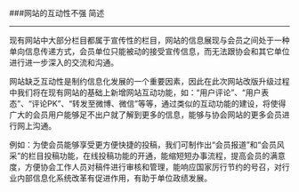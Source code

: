 ###网站的互动性不强 简述

---------

现有网站中大部分栏目都属于宣传性的栏目，网站的信息展现与会员之间处于一种单向信息传递方式，会员单位只能被动的接受宣传信息，而无法跟协会和其它单位进行进一步深入的交流和沟通。

网站缺乏互动性是制约信息化发展的一个重要因素，因此在此次网站改版升级过程中我们将在现有网站的基础上新增网站互动功能，如：“用户评论”、“用户表态”、“评论PK”、“转发至微博、微信”等等，通过类似的互动功能的建设，将使得广大的会员用户能够足不出户就了解到更多的信息，能够与协会网站的更多会员进行网上沟通。

例如：为使会员能够享受更方便快捷的投稿，我们可制作出“会员报道”和“会员风采”的栏目投稿功能，在线投稿功能的开通，能缩短短办事流程，提高会员的满意度，方便协会工作人员对稿件进行审核和管理，能响应国家厉行节约的号召，对行业内部信息化系统改革有促进作用，有助于单位政绩发展。
